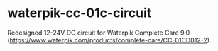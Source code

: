# waterpik-cc-01c-circuit
Redesigned 12-24V DC circuit for Waterpik Complete Care 9.0 (https://www.waterpik.com/products/complete-care/CC-01CD012-2).
